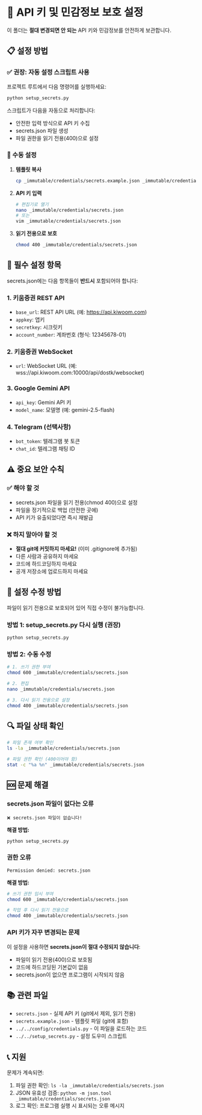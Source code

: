 # 🔐 API 키 및 민감정보 보호 설정

이 폴더는 **절대 변경되면 안 되는** API 키와 민감정보를 안전하게 보관합니다.

## 📋 설정 방법

### ✅ 권장: 자동 설정 스크립트 사용

프로젝트 루트에서 다음 명령어를 실행하세요:

```bash
python setup_secrets.py
```

스크립트가 다음을 자동으로 처리합니다:
- 안전한 입력 방식으로 API 키 수집
- secrets.json 파일 생성
- 파일 권한을 읽기 전용(400)으로 설정

### 🔧 수동 설정

1. **템플릿 복사**
   ```bash
   cp _immutable/credentials/secrets.example.json _immutable/credentials/secrets.json
   ```

2. **API 키 입력**
   ```bash
   # 편집기로 열기
   nano _immutable/credentials/secrets.json
   # 또는
   vim _immutable/credentials/secrets.json
   ```

3. **읽기 전용으로 보호**
   ```bash
   chmod 400 _immutable/credentials/secrets.json
   ```

## 🔑 필수 설정 항목

secrets.json에는 다음 항목들이 **반드시** 포함되어야 합니다:

### 1. 키움증권 REST API
- `base_url`: REST API URL (예: https://api.kiwoom.com)
- `appkey`: 앱키
- `secretkey`: 시크릿키
- `account_number`: 계좌번호 (형식: 12345678-01)

### 2. 키움증권 WebSocket
- `url`: WebSocket URL (예: wss://api.kiwoom.com:10000/api/dostk/websocket)

### 3. Google Gemini API
- `api_key`: Gemini API 키
- `model_name`: 모델명 (예: gemini-2.5-flash)

### 4. Telegram (선택사항)
- `bot_token`: 텔레그램 봇 토큰
- `chat_id`: 텔레그램 채팅 ID

## ⚠️ 중요 보안 수칙

### ✅ 해야 할 것
- secrets.json 파일을 읽기 전용(chmod 400)으로 설정
- 파일을 정기적으로 백업 (안전한 곳에)
- API 키가 유출되었다면 즉시 재발급

### ❌ 하지 말아야 할 것
- **절대 git에 커밋하지 마세요!** (이미 .gitignore에 추가됨)
- 다른 사람과 공유하지 마세요
- 코드에 하드코딩하지 마세요
- 공개 저장소에 업로드하지 마세요

## 🔄 설정 수정 방법

파일이 읽기 전용으로 보호되어 있어 직접 수정이 불가능합니다.

### 방법 1: setup_secrets.py 다시 실행 (권장)
```bash
python setup_secrets.py
```

### 방법 2: 수동 수정
```bash
# 1. 쓰기 권한 부여
chmod 600 _immutable/credentials/secrets.json

# 2. 편집
nano _immutable/credentials/secrets.json

# 3. 다시 읽기 전용으로 설정
chmod 400 _immutable/credentials/secrets.json
```

## 🔍 파일 상태 확인

```bash
# 파일 존재 여부 확인
ls -la _immutable/credentials/secrets.json

# 파일 권한 확인 (400이어야 함)
stat -c "%a %n" _immutable/credentials/secrets.json
```

## 🆘 문제 해결

### secrets.json 파일이 없다는 오류
```
❌ secrets.json 파일이 없습니다!
```

**해결 방법:**
```bash
python setup_secrets.py
```

### 권한 오류
```
Permission denied: secrets.json
```

**해결 방법:**
```bash
# 쓰기 권한 임시 부여
chmod 600 _immutable/credentials/secrets.json

# 작업 후 다시 읽기 전용으로
chmod 400 _immutable/credentials/secrets.json
```

### API 키가 자꾸 변경되는 문제
이 설정을 사용하면 **secrets.json이 절대 수정되지 않습니다**:
- 파일이 읽기 전용(400)으로 보호됨
- 코드에 하드코딩된 기본값이 없음
- secrets.json이 없으면 프로그램이 시작되지 않음

## 📚 관련 파일

- `secrets.json` - 실제 API 키 (git에서 제외, 읽기 전용)
- `secrets.example.json` - 템플릿 파일 (git에 포함)
- `../../config/credentials.py` - 이 파일을 로드하는 코드
- `../../setup_secrets.py` - 설정 도우미 스크립트

## 📞 지원

문제가 계속되면:
1. 파일 권한 확인: `ls -la _immutable/credentials/secrets.json`
2. JSON 유효성 검증: `python -m json.tool _immutable/credentials/secrets.json`
3. 로그 확인: 프로그램 실행 시 표시되는 오류 메시지
